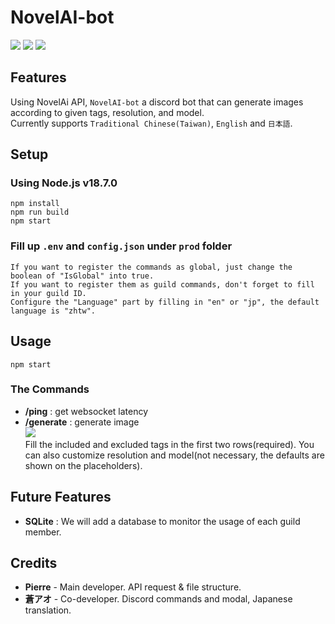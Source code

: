 # NovelAI-bot

![](https://img.shields.io/github/issues/pierre0210/NovelAI-bot)
![](https://img.shields.io/github/stars/pierre0210/NovelAI-bot)
![](https://img.shields.io/github/forks/pierre0210/NovelAI-bot)

## Features
Using NovelAi API, `NovelAI-bot` a discord bot that can generate images according to given tags, resolution, and model.\
Currently supports `Traditional Chinese(Taiwan)`, `English` and `日本語`.
## Setup
### Using Node.js v18.7.0
```
npm install
npm run build
npm start
```
### Fill up `.env` and `config.json` under `prod` folder
```
If you want to register the commands as global, just change the boolean of "IsGlobal" into true.
If you want to register them as guild commands, don't forget to fill in your guild ID.
Configure the "Language" part by filling in "en" or "jp", the default language is "zhtw".
```
## Usage
```
npm start
```
### The Commands
- **/ping** : get websocket latency
- **/generate** : generate image\
<img src='https://media.discordapp.net/attachments/1029763983978278993/1031576804483420170/unknown.png'>\
Fill the included and excluded tags in the first two rows(required). You can also customize resolution and model(not necessary, the defaults are shown on the placeholders).

## Future Features
- **SQLite** : We will add a database to monitor the usage of each guild member.

## Credits
- **Pierre** - Main developer. API request & file structure.
- **蒼アオ** - Co-developer. Discord commands and modal, Japanese translation.
